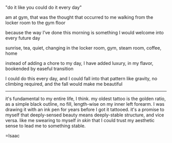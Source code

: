 "do it like you could do it every day"

am at gym, that was the thought that occurred to me walking from the locker room to the gym floor

because the way I’ve done this morning is something I would welcome into every future day

sunrise, tea, quiet, changing in the locker room, gym, steam room, coffee, home

instead of adding a chore to my day, I have added luxury, in my flavor, bookended by easeful transition

I could do this every day, and I could fall into that pattern like gravity, no climbing required, and the fall would make me beautiful

---

it's fundamental to my entire life, I think. my oldest tattoo is the golden ratio, as a simple black outline, no fill, length-wise on my inner left forearm. I was drawing it with an ink pen for years before I got it tattooed. it's a promise to myself that deeply-sensed beauty means deeply-stable structure, and vice versa. like me swearing to myself *in skin* that I could trust my aesthetic sense to lead me to something stable.

=Isaac
